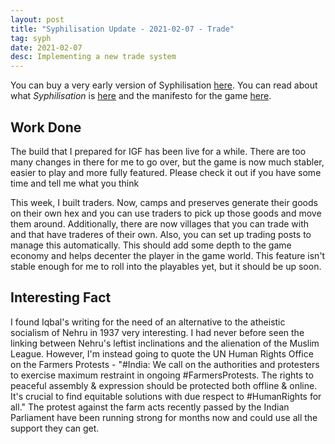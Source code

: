 ```yaml
---
layout: post
title: "Syphilisation Update - 2021-02-07 - Trade"
tag: syph
date: 2021-02-07
desc: Implementing a new trade system
---
```



You can buy a very early version of Syphilisation [here](https://whynotgames.itch.io/nikhil-murthys-syphilisation). You can read about what *Syphilisation* is [here](/blog/syph/announce) and the manifesto for the game [here](/blog/syph/newManifesto).

## Work Done

The build that I prepared for IGF has been live for a while. There are too many changes in there for me to go over, but the game is now much stabler, easier to play and more fully featured. Please check it out if you have some time and tell me what you think


This week, I built traders. Now, camps and preserves generate their goods on their own hex and you can use traders to pick up those goods and move them around. Additionally, there are now villages that you can trade with and that have traderes of their own. Also, you can set up trading posts to manage this automatically. This should add some depth to the game economy and helps decenter the player in the game world. This feature isn't stable enough for me to roll into the playables yet, but it should be up soon.

## Interesting Fact

I found Iqbal's writing for the need of an alternative to the atheistic socialism of Nehru in 1937 very interesting. I had never before seen the linking between Nehru's leftist inclinations and the alienation of the Muslim League. However, I'm instead going to quote the UN Human Rights Office on the Farmers Protests - "#India: We call on the authorities and protesters to exercise maximum restraint in ongoing #FarmersProtests. The rights to peaceful assembly & expression should be protected both offline & online. It's crucial to find equitable solutions with due respect to #HumanRights for all." The protest against the farm acts recently passed by the Indian Parliament have been running strong for months now and could use all the support they can get.

